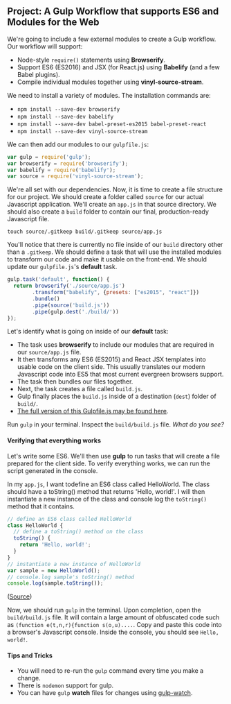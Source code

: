 

## Project: A Gulp Workflow that supports ES6 and Modules for the Web

We're going to include a few external modules to create a Gulp workflow. Our workflow will support:

* Node-style `require()` statements using **Browserify**.
* Support ES6 (ES2016) and JSX (for React.js) using **Babelify** (and a few Babel plugins).
* Compile individual modules together using **vinyl-source-stream**.

We need to install a variety of modules. The installation commands are:
* `npm install --save-dev browserify`
* `npm install --save-dev babelify`
* `npm install --save-dev babel-preset-es2015 babel-preset-react`
* `npm install --save-dev vinyl-source-stream`

We can then add our modules to our `gulpfile.js`:

```javascript
var gulp = require('gulp');
var browserify = require('browserify');
var babelify = require('babelify');
var source = require('vinyl-source-stream');
```

We're all set with our dependencies. Now, it is time to create a file structure for our project. We should create a folder called `source` for our actual Javascript application. We'll create an `app.js` in that source directory. We should also create a `build` folder to contain our final, production-ready Javascript file.

`touch source/.gitkeep build/.gitkeep source/app.js`

You'll notice that there is currently no file inside of our `build` directory other than a `.gitkeep`. We should define a task that will use the installed modules to transform our code and make it usable on the front-end. We should update our `gulpfile.js`'s **default** task.

```javascript
gulp.task('default', function() {
  return browserify('./source/app.js')
        .transform("babelify", {presets: ["es2015", "react"]})
        .bundle()
        .pipe(source('build.js'))
        .pipe(gulp.dest('./build/'))
});
```

Let's identify what is going on inside of our **default** task:
* The task uses **browserify** to include our modules that are required in our `source/app.js` file.
* It then transforms any ES6 (ES2015) and React JSX templates into usable code on the client side. This usually translates our modern Javascript code into ES5 that most current evergreen browsers support.
* The task then bundles our files together.
* Next, the task creates a file called `build.js`.
* Gulp finally places the `build.js` inside of a destination (`dest`) folder of `build/`.
* [The full version of this Gulpfile.js may be found here](https://github.com/code-for-coffee/gulp_workflows/blob/master/gulfpile_lo4.js).

Run `gulp` in your terminal. Inspect the `build/build.js` file. *What do you see?*

#### Verifying that everything works

Let's write some ES6. We'll then use **gulp** to run tasks that will create a file prepared for the client side. To verify everything works, we can run the script generated in the console.

In my `app.js`, I want todefine an ES6 class called HelloWorld. The class should have a toString() method that returns 'Hello, world!'. I will then instantiate a new instance of the class and console log the `toString()` method that it contains.

```javascript
// define an ES6 class called HelloWorld
class HelloWorld {
  // define a toString() method on the class
  toString() {
    return 'Hello, world!';
  }
}
// instantiate a new instance of HelloWorld
var sample = new HelloWorld();
// console.log sample's toString() method
console.log(sample.toString());
```
([Source](https://github.com/code-for-coffee/gulp_workflows/blob/master/app.js))

Now, we should run `gulp` in the terminal. Upon completion, open the `build/build.js` file. It will contain a large amount of obfuscated code such as `(function e(t,n,r){function s(o,u)....`. Copy and paste this code into a browser's Javascript console. Inside the console, you should see `Hello, world!`. 

#### Tips and Tricks

* You will need to re-run the `gulp` command every time you make a change.
* There is `nodemon` support for gulp.
* You can have `gulp` **watch** files for changes using [gulp-watch](https://www.npmjs.com/package/gulp-watch).
